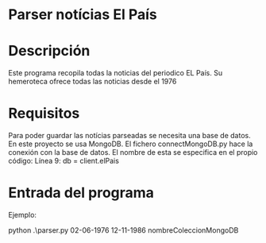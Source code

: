 # Parser notícias El País

# Descripción

Este programa recopila todas la noticias del periodico EL País. Su hemeroteca ofrece todas las noticias desde el 1976

# Requisitos

Para poder guardar las notícias parseadas se necesita una base de datos. En este proyecto se usa MongoDB. 
El fichero connectMongoDB.py hace la conexión con la base de datos. El nombre de esta se especifica en el propio código:
Línea 9: db = client.elPais

# Entrada del programa

Ejemplo:

python .\parser.py 02-06-1976 12-11-1986 nombreColeccionMongoDB
